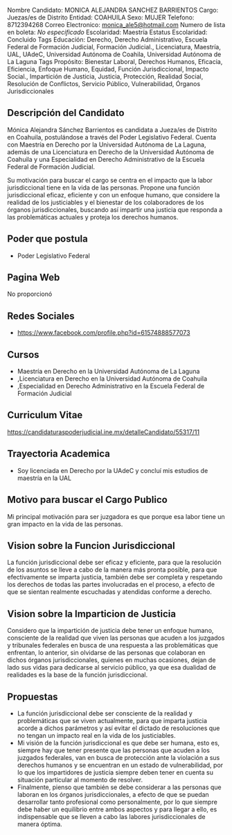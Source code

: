 Nombre Candidato: MONICA ALEJANDRA SANCHEZ BARRIENTOS
Cargo: Juezas/es de Distrito
Entidad: COAHUILA
Sexo: MUJER
Telefono: 8712394268
Correo Electronico: monica_ale5@hotmail.com
Numero de lista en boleta: *No especificado*
Escolaridad: Maestría
Estatus Escolaridad: Concluido
Tags Educación: Derecho, Derecho Administrativo, Escuela Federal de Formación Judicial, Formación Judicial., Licenciatura, Maestría, UAL, UAdeC, Universidad Autónoma de Coahila, Universidad Autónoma de La Laguna
Tags Propósito: Bienestar Laboral, Derechos Humanos, Eficacia, Eficiencia, Enfoque Humano, Equidad, Función Jurisdiccional, Impacto Social., Impartición de Justicia, Justicia, Protección, Realidad Social, Resolución de Conflictos, Servicio Público, Vulnerabilidad, Órganos Jurisdiccionales


## Descripción del Candidato 

Mónica Alejandra Sánchez Barrientos es candidata a Jueza/es de Distrito en Coahuila, postulándose a través del Poder Legislativo Federal. Cuenta con Maestría en Derecho por la Universidad Autónoma de La Laguna, además de una Licenciatura en Derecho de la Universidad Autónoma de Coahuila y una Especialidad en Derecho Administrativo de la Escuela Federal de Formación Judicial. 

Su motivación para buscar el cargo se centra en el impacto que la labor jurisdiccional tiene en la vida de las personas. Propone una función jurisdiccional eficaz, eficiente y con un enfoque humano, que considere la realidad de los justiciables y el bienestar de los colaboradores de los órganos jurisdiccionales, buscando así impartir una justicia que responda a las problemáticas actuales y proteja los derechos humanos.


## Poder que postula

- Poder Legislativo Federal


## Pagina Web

No proporcionó


## Redes Sociales

- https://www.facebook.com/profile.php?id=61574888577073


## Cursos

- Maestría en Derecho en la Universidad Autónoma de La Laguna
- ,Licenciatura en Derecho en la Universidad Autónoma de Coahuila
- ,Especialidad en Derecho Administrativo en la Escuela Federal de Formación Judicial


## Curriculum Vitae

https://candidaturaspoderjudicial.ine.mx/detalleCandidato/55317/11


## Trayectoria Academica

- Soy licenciada en Derecho por la UAdeC y concluí mis estudios de maestría en la UAL


## Motivo para buscar el Cargo Publico

Mi principal motivación para ser juzgadora es que porque esa labor tiene un gran impacto en la vida de las personas.


## Vision sobre la Funcion Jurisdiccional

La función jurisdiccional debe ser eficaz y eficiente, para que la resolución de los asuntos se lleve a cabo de la manera más pronta posible, para que efectivamente se imparta justicia, también debe ser completa y respetando los derechos de todas las partes involucradas en el proceso, a efecto de que se sientan realmente escuchadas y atendidas conforme a derecho.


## Vision sobre la Imparticion de Justicia

Considero que la impartición de justicia debe tener un enfoque humano, consciente de la realidad que viven las personas que acuden a los juzgados y tribunales federales en busca de una respuesta a las problemáticas que enfrentan, lo anterior, sin olvidarse de las personas que colaboran en dichos órganos jurisdiccionales, quienes en muchas ocasiones, dejan de lado sus vidas para dedicarse al servicio público, ya que esa dualidad de realidades es la base de la función jurisdiccional.


## Propuestas

- La función jurisdiccional debe ser consciente de la realidad y problemáticas que se viven actualmente, para que imparta justicia acorde a dichos parámetros y así evitar el dictado de resoluciones que no tengan un impacto real en la vida de los justiciables.
- Mi visión de la función jurisdiccional es que debe ser humana, esto es, siempre hay que tener presente que las personas que acuden a los juzgados federales, van en busca de protección ante la violación a sus derechos humanos y se encuentran en un estado de vulnerabilidad, por lo que los impartidores de justicia siempre deben tener en cuenta su situación particular al momento de resolver.
- Finalmente, pienso que también se debe considerar a las personas que laboran en los órganos jurisdiccionales, a efecto de que se puedan desarrollar tanto profesional como personalmente, por lo que siempre debe haber un equilibrio entre ambos aspectos y para llegar a ello, es indispensable que se lleven a cabo las labores jurisdiccionales de manera óptima.

